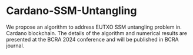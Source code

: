 # Cardano-SSM-Untangling
We propose an algorithm to address EUTXO SSM untangling problem in. Cardano blockchain. The details of the algorithm and numerical results are presented at the BCRA 2024 conference and will be published in BCRA journal.
